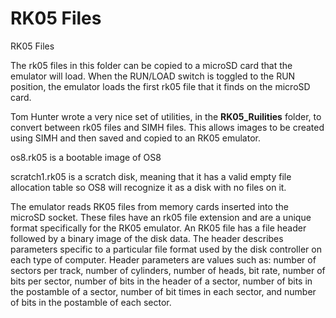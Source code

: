 # RK05 Files
RK05 Files<p>
The rk05 files in this folder can be copied to a microSD card that the emulator will load. When the RUN/LOAD switch is toggled to the RUN position, the emulator loads the first rk05 file that it finds on the microSD card.<p>

Tom Hunter wrote a very nice set of utilities, in the <b>RK05_Ruilities</b> folder, to convert between rk05 files and SIMH files. This allows images to be created using SIMH and then saved and copied to an RK05 emulator.<p>

os8.rk05 is a bootable image of OS8<p>

scratch1.rk05 is a scratch disk, meaning that it has a valid empty file allocation table so OS8 will recognize it as a disk with no files on it.<p>

The emulator reads RK05 files from memory cards inserted into the microSD socket. These files have an rk05 file extension and are a unique format specifically for the RK05 emulator. An RK05 file has a file header followed by a binary image of the disk data. The header describes parameters specific to a particular file format used by the disk controller on each type of computer. Header parameters are values such as: number of sectors per track, number of cylinders, number of heads, bit rate, number of bits per sector, number of bits in the header of a sector, number of bits in the postamble of a sector, number of bit times in each sector, and number of bits in the postamble of each sector.<p>


